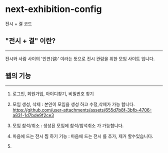 # next-exhibition-config
전시 + 결 코드


## "전시 + 결" 이란?
---
전시와 사람 사이의 '인연(결)' 이라는 뜻으로 전시 관람을 위한 모임 사이트 입니다. 


## 웹의 기능
---
1.  로그인, 회원가입, 아이디찾기, 비밀번호 찾기

2.  모임 생성, 삭제 : 본인이 모임을 생성 하고 수정,삭제가 가능 합니다.
https://github.com/user-attachments/assets/655d7b8f-3bfb-4706-a831-1d7bde9f2ce3




  
3.  모임 참석/취소 : 생성된 모임에 참석/참석취소 가 가능합니다.

4.  마음에 드는 전시 찜 하기 기능 : 마음에 드는 전시 를 추가, 제거 할수있습니다. 

5. 


